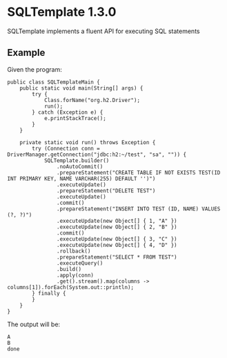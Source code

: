 # SQLTemplate 1.3.0

SQLTemplate implements a fluent API for executing SQL statements

## Example

Given the program:

    public class SQLTemplateMain {
        public static void main(String[] args) {
            try {
                Class.forName("org.h2.Driver");
                run();
            } catch (Exception e) {
                e.printStackTrace();
            }
        }

        private static void run() throws Exception {
            try (Connection conn = DriverManager.getConnection("jdbc:h2:~/test", "sa", "")) {
                SQLTemplate.builder()
                    .noAutoCommit()
                    .prepareStatement("CREATE TABLE IF NOT EXISTS TEST(ID INT PRIMARY KEY, NAME VARCHAR(255) DEFAULT '')")
                    .executeUpdate()
                    .prepareStatement("DELETE TEST")
                    .executeUpdate()
                    .commit()
                    .prepareStatement("INSERT INTO TEST (ID, NAME) VALUES (?, ?)")
                    .executeUpdate(new Object[] { 1, "A" })
                    .executeUpdate(new Object[] { 2, "B" })
                    .commit()
                    .executeUpdate(new Object[] { 3, "C" })
                    .executeUpdate(new Object[] { 4, "D" })
                    .rollback()
                    .prepareStatement("SELECT * FROM TEST")
                    .executeQuery()
                    .build()
                    .apply(conn)
                    .get().stream().map(columns -> columns[1]).forEach(System.out::println);
            } finally {
            }
        }
    }
		
The output will be:

	A
	B
	done
